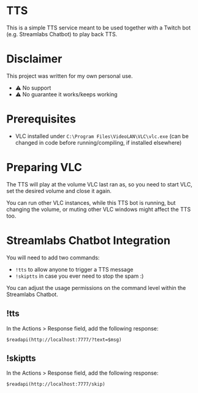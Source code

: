 # TTS
This is a simple TTS service meant to be used together with a Twitch bot (e.g. Streamlabs Chatbot) to play back TTS.

# Disclaimer
This project was written for my own personal use.

- ⚠ No support
- ⚠ No guarantee it works/keeps working

# Prerequisites
- VLC installed under `C:\Program Files\VideoLAN\VLC\vlc.exe` (can be changed in code before running/compiling, if installed elsewhere)

# Preparing VLC
The TTS will play at the volume VLC last ran as, so you need to start VLC, set the desired volume and close it again.

You can run other VLC instances, while this TTS bot is running, but changing the volume, or muting other VLC windows might affect the TTS too.

# Streamlabs Chatbot Integration
You will need to add two commands:
- `!tts` to allow anyone to trigger a TTS message
- `!skiptts` in case you ever need to stop the spam :)

You can adjust the usage permissions on the command level within the Streamlabs Chatbot.

## !tts
In the Actions > Response field, add the following response:
```
$readapi(http://localhost:7777/?text=$msg)
```

## !skiptts
In the Actions > Response field, add the following response:
```
$readapi(http://localhost:7777/skip)
```